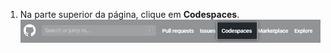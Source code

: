 1. Na parte superior da página, clique em **Codespaces**. ![{% data variables.product.prodname_codespaces %} link no cabeçalho](/assets/images/help/codespaces/header-link.png)